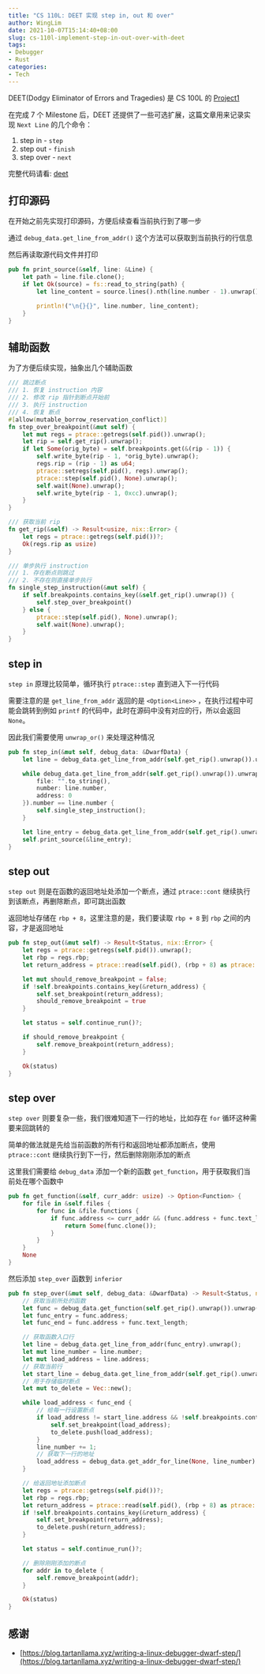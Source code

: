 ```yaml
---
title: "CS 110L: DEET 实现 step in, out 和 over"
author: WingLim
date: 2021-10-07T15:14:40+08:00
slug: cs-110l-implement-step-in-out-over-with-deet
tags:
- Debugger
- Rust
categories:
- Tech
---
```


DEET(Dodgy Eliminator of Errors and Tragedies) 是 CS 100L 的 [Project1](https://reberhardt.com/cs110l/spring-2020/assignments/project-1/)

在完成 7 个 Milestone 后，DEET 还提供了一些可选扩展，这篇文章用来记录实现 `Next Line` 的几个命令：

1. step in - `step`
2. step out - `finish`
3. step over - `next`

完整代码请看: [deet]([https://github.com/WingLim/cs110l-spr-2020-solution/tree/main/proj-1/deet](https://github.com/WingLim/cs110l-spr-2020-solution/tree/main/proj-1/deet))

## 打印源码

在开始之前先实现打印源码，方便后续查看当前执行到了哪一步

通过 `debug_data.get_line_from_addr()` 这个方法可以获取到当前执行的行信息

然后再读取源代码文件并打印

```rust
pub fn print_source(&self, line: &Line) {
    let path = line.file.clone();
    if let Ok(source) = fs::read_to_string(path) {
        let line_content = source.lines().nth(line.number - 1).unwrap();

        println!("\n{}{}", line.number, line_content);
    }
}
```

## 辅助函数

为了方便后续实现，抽象出几个辅助函数

```rust
/// 跳过断点
/// 1. 恢复 instruction 内容
/// 2. 修改 rip 指针到断点开始前
/// 3. 执行 instruction
/// 4. 恢复 断点
#[allow(mutable_borrow_reservation_conflict)]
fn step_over_breakpoint(&mut self) {
    let mut regs = ptrace::getregs(self.pid()).unwrap();
    let rip = self.get_rip().unwrap();
    if let Some(orig_byte) = self.breakpoints.get(&(rip - 1)) {
        self.write_byte(rip - 1, *orig_byte).unwrap();
        regs.rip = (rip - 1) as u64;
        ptrace::setregs(self.pid(), regs).unwrap();
        ptrace::step(self.pid(), None).unwrap();
        self.wait(None).unwrap();
        self.write_byte(rip - 1, 0xcc).unwrap();
    }
}

/// 获取当前 rip
fn get_rip(&self) -> Result<usize, nix::Error> {
    let regs = ptrace::getregs(self.pid())?;
    Ok(regs.rip as usize)
}

/// 单步执行 instruction
/// 1. 存在断点则跳过
/// 2. 不存在则直接单步执行
fn single_step_instruction(&mut self) {
    if self.breakpoints.contains_key(&self.get_rip().unwrap()) {
        self.step_over_breakpoint()
    } else {
        ptrace::step(self.pid(), None).unwrap();
        self.wait(None).unwrap();
    }
}
```

## step in

`step in` 原理比较简单，循环执行 `ptrace::step` 直到进入下一行代码

需要注意的是 `get_line_from_addr` 返回的是 `<Option<Line>>` ，在执行过程中可能会跳转到例如 `printf` 的代码中，此时在源码中没有对应的行，所以会返回 `None`。

因此我们需要使用 `unwrap_or()` 来处理这种情况

```rust
pub fn step_in(&mut self, debug_data: &DwarfData) {
    let line = debug_data.get_line_from_addr(self.get_rip().unwrap()).unwrap();

    while debug_data.get_line_from_addr(self.get_rip().unwrap()).unwrap_or(Line {
        file: "".to_string(),
        number: line.number,
        address: 0
    }).number == line.number {
        self.single_step_instruction();
    }

    let line_entry = debug_data.get_line_from_addr(self.get_rip().unwrap()).unwrap();
    self.print_source(&line_entry);
}
```

## step out

`step out` 则是在函数的返回地址处添加一个断点，通过 `ptrace::cont` 继续执行到该断点，再删除断点，即可跳出函数

返回地址存储在 `rbp + 8`，这里注意的是，我们要读取 `rbp + 8` 到 `rbp` 之间的内容，才是返回地址

```rust
pub fn step_out(&mut self) -> Result<Status, nix::Error> {
    let regs = ptrace::getregs(self.pid()).unwrap();
    let rbp = regs.rbp;
    let return_address = ptrace::read(self.pid(), (rbp + 8) as ptrace::AddressType).unwrap() as usize;

    let mut should_remove_breakpoint = false;
    if !self.breakpoints.contains_key(&return_address) {
        self.set_breakpoint(return_address);
        should_remove_breakpoint = true
    }

    let status = self.continue_run()?;

    if should_remove_breakpoint {
        self.remove_breakpoint(return_address);
    }

    Ok(status)
}
```

## step over

`step over` 则要复杂一些，我们很难知道下一行的地址，比如存在 `for` 循环这种需要来回跳转的

简单的做法就是先给当前函数的所有行和返回地址都添加断点，使用 `ptrace::cont` 继续执行到下一行，然后删除刚刚添加的断点

这里我们需要给 `debug_data` 添加一个新的函数 `get_function`，用于获取我们当前处在哪个函数中

```rust
pub fn get_function(&self, curr_addr: usize) -> Option<Function> {
    for file in &self.files {
        for func in &file.functions {
            if func.address <= curr_addr && (func.address + func.text_length) >= curr_addr {
                return Some(func.clone());
            }
        }
    }
    None
}
```

然后添加 `step_over` 函数到 `inferior`

```rust
pub fn step_over(&mut self, debug_data: &DwarfData) -> Result<Status, nix::Error> {
    // 获取当前所处的函数
    let func = debug_data.get_function(self.get_rip().unwrap()).unwrap();
    let func_entry = func.address;
    let func_end = func.address + func.text_length;

    // 获取函数入口行
    let line = debug_data.get_line_from_addr(func_entry).unwrap();
    let mut line_number = line.number;
    let mut load_address = line.address;
    // 获取当前行
    let start_line = debug_data.get_line_from_addr(self.get_rip().unwrap()).unwrap();
    // 用于存储临时断点
    let mut to_delete = Vec::new();

    while load_address < func_end {
        // 给每一行设置断点
        if load_address != start_line.address && !self.breakpoints.contains_key(&load_address) {
            self.set_breakpoint(load_address);
            to_delete.push(load_address);
        }
        line_number += 1;
        // 获取下一行的地址
        load_address = debug_data.get_addr_for_line(None, line_number).unwrap();
    }

    // 给返回地址添加断点
    let regs = ptrace::getregs(self.pid())?;
    let rbp = regs.rbp;
    let return_address = ptrace::read(self.pid(), (rbp + 8) as ptrace::AddressType).unwrap() as usize;
    if !self.breakpoints.contains_key(&return_address) {
        self.set_breakpoint(return_address);
        to_delete.push(return_address);
    }

    let status = self.continue_run()?;

    // 删除刚刚添加的断点
    for addr in to_delete {
        self.remove_breakpoint(addr);
    }

    Ok(status)
}
```

## 感谢

- [https://blog.tartanllama.xyz/writing-a-linux-debugger-dwarf-step/](https://blog.tartanllama.xyz/writing-a-linux-debugger-dwarf-step/)